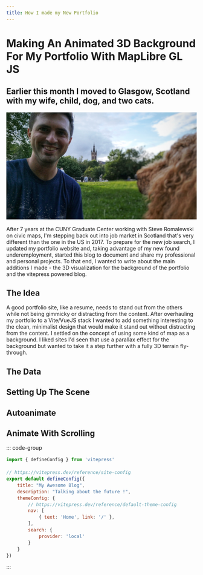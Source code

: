 ```yaml
---
title: How I made my New Portfolio
---
```


# Making An Animated 3D Background For My Portfolio With MapLibre GL JS

## Earlier this month I moved to Glasgow, Scotland with my wife, child, dog, and two cats. 
![Me and Buster in Glasgow](./assets/MeAndBGlasgow.jpeg)

After 7 years at the CUNY Graduate Center working with Steve Romalewski on civic maps, I'm stepping back out into job market in Scotland that's very different than the one in the US in 2017. To prepare for the new job search, I updated my portfolio website and, taking advantage of my new found underemployment, started this blog to document and share my professional and personal projects. To that end, I wanted to write about the main additions I made - the 3D visualization for the background of the portfolio and the vitepress powered blog.
## The Idea

A good portfolio site, like a resume, needs to stand out from the others while not being gimmicky or distracting from the content. After overhauling my portfolio to a Vite/VueJS stack I wanted to add something interesting to the clean, minimalist design that would make it stand out without distracting from the content. I settled on the concept of using some kind of map as a background. I liked sites I'd seen that use a parallax effect for the background but wanted to take it a step further with a fully 3D terrain fly-through.

## The Data

## Setting Up The Scene

## Autoanimate

## Animate With Scrolling

::: code-group
```js [config.js]
import { defineConfig } from 'vitepress'

// https://vitepress.dev/reference/site-config
export default defineConfig({
    title: "My Awesome Blog",
    description: "Talking about the future !",
    themeConfig: {
        // https://vitepress.dev/reference/default-theme-config
        nav: [
            { text: 'Home', link: '/' },
        ],
        search: {
            provider: 'local'
        }
    }
})
```
:::